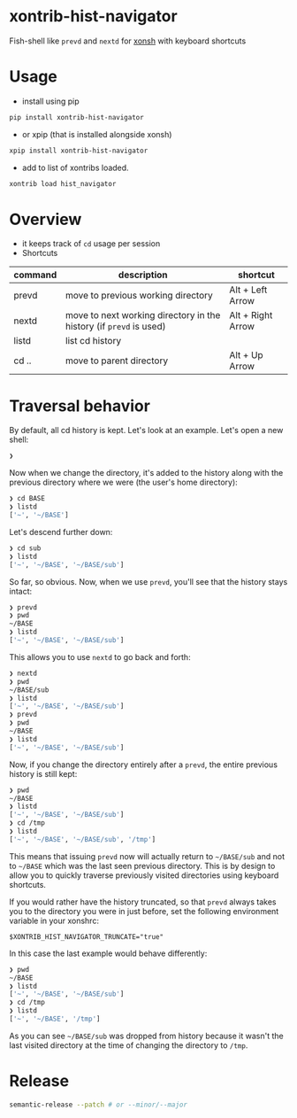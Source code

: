 # xontrib-hist-navigator

Fish-shell like `prevd` and `nextd` for [xonsh](https://github.com/xonsh/xonsh/) with keyboard shortcuts

# Usage

- install using pip
```sh
pip install xontrib-hist-navigator
```

- or xpip (that is installed alongside xonsh)

```sh
xpip install xontrib-hist-navigator
```

- add to list of xontribs loaded.

```sh
xontrib load hist_navigator
```

# Overview

- it keeps track of `cd` usage per session
- Shortcuts

| command | description                                                        | shortcut          |
| ------- | ------------------------------------------------------------------ | ----------------- |
| prevd   | move to previous working directory                                 | Alt + Left Arrow  |
| nextd   | move to next working directory in the history (if `prevd` is used) | Alt + Right Arrow |
| listd   | list cd history                                                    |                   |
| cd ..   | move to parent directory                                           | Alt + Up Arrow    |


# Traversal behavior

By default, all cd history is kept. Let's look at an example. Let's open
a new shell:

```sh
❯
```

Now when we change the directory, it's added to the history along with
the previous directory where we were (the user's home directory):

```sh
❯ cd BASE
❯ listd
['~', '~/BASE']
```

Let's descend further down:

```sh
❯ cd sub
❯ listd
['~', '~/BASE', '~/BASE/sub']
```

So far, so obvious. Now, when we use `prevd`, you'll see that the history
stays intact:

```sh
❯ prevd
❯ pwd
~/BASE
❯ listd
['~', '~/BASE', '~/BASE/sub']
```

This allows you to use `nextd` to go back and forth:

```sh
❯ nextd
❯ pwd
~/BASE/sub
❯ listd
['~', '~/BASE', '~/BASE/sub']
❯ prevd
❯ pwd
~/BASE
❯ listd
['~', '~/BASE', '~/BASE/sub']
```

Now, if you change the directory entirely after a `prevd`, the entire
previous history is still kept:

```sh
❯ pwd
~/BASE
❯ listd
['~', '~/BASE', '~/BASE/sub']
❯ cd /tmp
❯ listd
['~', '~/BASE', '~/BASE/sub', '/tmp']
```

This means that issuing `prevd` now will actually return to `~/BASE/sub`
and not to `~/BASE` which was the last seen previous directory.
This is by design to allow you to quickly traverse previously visited
directories using keyboard shortcuts.

If you would rather have the history truncated, so that `prevd` always
takes you to the directory you were in just before, set the following
environment variable in your xonshrc:

```xsh
$XONTRIB_HIST_NAVIGATOR_TRUNCATE="true"
```

In this case the last example would behave differently:

```sh
❯ pwd
~/BASE
❯ listd
['~', '~/BASE', '~/BASE/sub']
❯ cd /tmp
❯ listd
['~', '~/BASE', '/tmp']
```

As you can see `~/BASE/sub` was dropped from history because it wasn't
the last visited directory at the time of changing the directory to
`/tmp`.


# Release

```sh
semantic-release --patch # or --minor/--major
```
